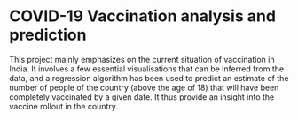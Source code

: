 # COVID-19 Vaccination analysis and prediction
This project mainly emphasizes on the current situation of vaccination in India. It involves a few essential visualisations that can be inferred from the data, and a regression algorithm has been used to predict an estimate of the number of people of the country (above the age of 18) that will have been completely vaccinated by a given date. It thus provide an insight into the vaccine rollout in the country.
 
